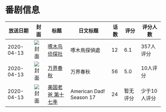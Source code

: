 # 番剧信息

|放送日期|封面|标题|日文标题|话数|评分|评分人数|
|---|---|---|---|---|---|---|
|2020-04-13|![封面](https://lain.bgm.tv/pic/cover/c/30/c9/278801_qaxlx.jpg)|[啄木鸟侦探社](https://bangumi.tv/subject/278801)|啄木鳥探偵處|12|6.1|357人评分|
|2020-04-13|![封面](https://lain.bgm.tv/pic/cover/c/af/f4/304068_298tV.jpg)|[万界春秋](https://bangumi.tv/subject/304068)|万界春秋|56|5.0|10人评分|
|2020-04-13|![封面](https://lain.bgm.tv/pic/cover/c/84/1e/463374_Dh70K.jpg)|[美国老爸 第十七季](https://bangumi.tv/subject/463374)|American Dad! Season 17|24|暂无评分|少于10人评分|
